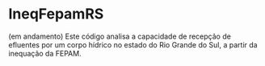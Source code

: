 # IneqFepamRS
(em andamento) Este código analisa a capacidade de recepção de efluentes por um corpo hídrico no estado do Rio Grande do Sul, a partir da inequação da FEPAM.
